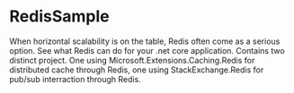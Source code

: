 # RedisSample
When horizontal scalability is on the table, Redis often come as a serious option. See what Redis can do for your .net core application. Contains two distinct project. One using Microsoft.Extensions.Caching.Redis for distributed cache through Redis, one using StackExchange.Redis for pub/sub interraction through Redis.
